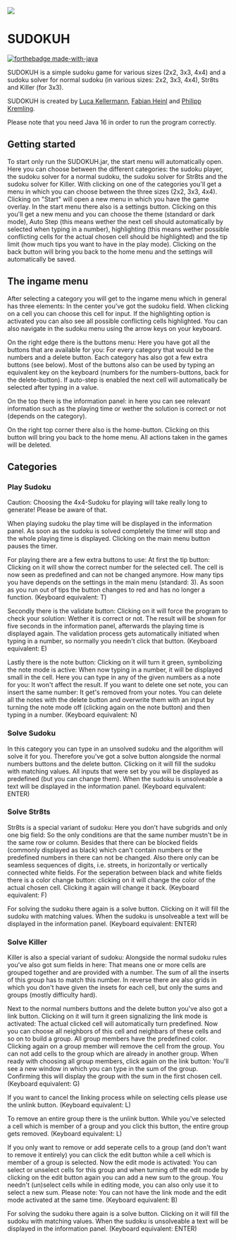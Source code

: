 ![](https://i.imgur.com/R2yKOuR.png)

# SUDOKUH
[![forthebadge made-with-java](https://forthebadge.com/images/badges/made-with-java.svg)](https://java.com/)

SUDOKUH is a simple sudoku game for various sizes (2x2, 3x3, 4x4) and a sudoku solver for normal sudoku (in various sizes: 2x2, 3x3, 4x4), Str8ts and Killer (for 3x3).

SUDOKUH is created by [Luca Kellermann](https://github.com/Lukellmann), [Fabian Heinl](https://github.com/WHYZNSoftware) and [Philipp Kremling](https://github.com/KremlingP).

Please note that you need Java 16 in order to run the program correctly.

## Getting started
To start only run the SUDOKUH.jar, the start menu will automatically open. Here you can choose between the different categories: the sudoku player, the sudoku solver for a normal sudoku, the sudoku solver for Str8ts and the sudoku solver for Killer. With clicking on one of the categories you'll get a menu in which you can choose between the three sizes (2x2, 3x3, 4x4). Clicking on "Start" will open a new menu in which you have the game overlay. In the start menu there also is a settings button. Clicking on this you'll get a new menu and you can choose the theme (standard or dark mode), Auto Step (this means wether the next cell should automatically by selected when typing in a number), highlighting (this means wether possible conflicting cells for the actual chosen cell should be highlighted) and the tip limit (how much tips you want to have in the play mode). Clicking on the back button will bring you back to the home menu and the settings will automatically be saved.

## The ingame menu
After selecting a category you will get to the ingame menu which in general has three elements: In the center you've got the sudoku field. When clicking on a cell you can choose this cell for input. If the highlighting option is activated you can also see all possible conflicting cells highlighted. You can also navigate in the sudoku menu using the arrow keys on your keyboard.

On the right edge there is the buttons menu: Here you have got all the buttons that are available for you: For every category that would be the numbers and a delete button. Each category has also got a few extra buttons (see below). Most of the buttons also can be used by typing an equivalent key on the keyboard (numbers for the numbers-buttons, back for the delete-button). If auto-step is enabled the next cell will automatically be selected after typing in a value.

On the top there is the information panel: in here you can see relevant information such as the playing time or wether the solution is correct or not (depends on the category). 

On the right top corner there also is the home-button. Clicking on this button will bring you back to the home menu. All actions taken in the games will be deleted.

## Categories
### Play Sudoku
Caution: Choosing the 4x4-Sudoku for playing will take really long to generate! Please be aware of that.

When playing sudoku the play time will be displayed in the information panel. As soon as the sudoku is solved completely the timer will stop and the whole playing time is displayed. Clicking on the main menu button pauses the timer.

For playing there are a few extra buttons to use: At first the tip button: Clicking on it will show the correct number for the selected cell. The cell is now seen as predefined and can not be changed anymore. How many tips you have depends on the settings in the main menu (standard: 3). As soon as you run out of tips the button changes to red and has no longer a function. (Keyboard equivalent: T)

Secondly there is the validate button: Clicking on it will force the program to check your solution: Wether it is correct or not. The result will be shown for five seconds in the information panel, afterwards the playing time is displayed again. The validation process gets automatically initiated when typing in a number, so normally you needn't click that button. (Keyboard equivalent: E)

Lastly there is the note button: Clicking on it will turn it green, symbolizing the note mode is active: When now typing in a number, it will be displayed small in the cell. Here you can type in any of the given numbers as a note for you: It won't affect the result. If you want to delete one set note, you can insert the same number: It get's removed from your notes. You can delete all the notes with the delete button and overwrite them with an input by turning the note mode off (clicking again on the note button) and then typing in a number. (Keyboard equivalent: N)

### Solve Sudoku
In this category you can type in an unsolved sudoku and the algorithm will solve it for you. Therefore you've got a solve button alongside the normal numbers buttons and the delete button. Clicking on it will fill the sudoku with matching values. All inputs that were set by you will be displayed as predefined (but you can change them). When the sudoku is unsolveable a text will be displayed in the information panel. (Keyboard equivalent: ENTER)

### Solve Str8ts
Str8ts is a special variant of sudoku: Here you don't have subgrids and only one big field: So the only conditions are that the same number mustn't be in the same row or column. Besides that there can be blocked fields (commonly displayed as black) which can't contain numbers or the predefined numbers in there can not be changed. Also there only can be seamless sequences of digits, i.e. streets, in horizontally or vertically connected white fields. For the seperation between black and white fields there is a color change button: clicking on it will change the color of the actual chosen cell. Clicking it again will change it back. (Keyboard equivalent: F)

For solving the sudoku there again is a solve button. Clicking on it will fill the sudoku with matching values. When the sudoku is unsolveable a text will be displayed in the information panel. (Keyboard equivalent: ENTER)

### Solve Killer
Killer is also a special variant of sudoku: Alongside the normal sudoku rules you've also got sum fields in here: That means one or more cells are grouped together and are provided with a number. The sum of all the inserts of this group has to match this number. In reverse there are also grids in which you don't have given the insets for each cell, but only the sums and groups (mostly difficulty hard).

Next to the normal numbers buttons and the delete button you've also got a link button. Clicking on it will turn it green signalizing the link mode is activated: The actual clicked cell will automatically turn predefined. Now you can choose all neighbors of this cell and neighbars of these cells and so on to build a group. All group members have the predefined color. Clicking again on a group member will remove the cell from the group. You can not add cells to the group which are already in another group. When ready with choosing all group members, click again on the link button: You'll see a new window in which you can type in the sum of the group. Confirming this  will display the group with the sum in the first chosen cell. (Keyboard equivalent: G)

If you want to cancel the linking process while on selecting cells please use the unlink button. (Keyboard equivalent: L)

To remove an entire group there is the unlink button. While you've selected a cell which is member of a group and you click this button, the entire group gets removed. (Keyboard equivalent: L)

If you only want to remove or add seperate cells to a group (and don't want to remove it entirely) you can click the edit button while a cell which is member of a group is selected. Now the edit mode is activated: You can select or unselect cells for this group and when turning off the edit mode by clicking on the edit button again you can add a new sum to the group. You needn't (un)select cells while in editing mode, you can also only use it to select a new sum.
Please note: You can not have the link mode and the edit mode activated at the same time. (Keyboard equivalent: B)

For solving the sudoku there again is a solve button. Clicking on it will fill the sudoku with matching values. When the sudoku is unsolveable a text will be displayed in the information panel. (Keyboard equivalent: ENTER)
